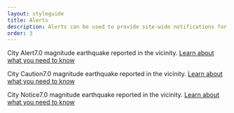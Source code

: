 ```yaml
---
layout: styleguide
title: Alerts
description: Alerts can be used to provide site-wide notifications for important messages.
order: 3
---
```


<div class="preview">
  <div class="danger-alert">
    <p class="alert-content"><span class="alert-title">City Alert</span><span class="alert-message">7.0 magnitude earthquake reported in the vicinity. </span><a href="#" class="alert-action">Learn about what you need to know</a></p>
  </div>
</div>

<div class="preview">
  <div class="caution-alert">
    <p class="alert-content"><span class="alert-title">City Caution</span><span class="alert-message">7.0 magnitude earthquake reported in the vicinity. </span><a href="#" class="alert-action">Learn about what you need to know</a></p>
  </div>
</div>

<div class="preview">
  <div class="info-alert">
    <p class="alert-content"><span class="alert-title">City Notice</span><span class="alert-message">7.0 magnitude earthquake reported in the vicinity. </span><a href="#" class="alert-action">Learn about what you need to know</a></p>
  </div>
</div>
